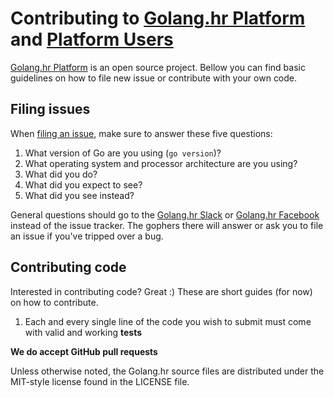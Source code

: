 # Contributing to [Golang.hr Platform] and [Platform Users]

[Golang.hr Platform] is an open source project. Bellow you can find basic
guidelines on how to file new issue or contribute with your own code.

## Filing issues

When [filing an issue], make sure to answer these five questions:

1. What version of Go are you using (`go version`)?
2. What operating system and processor architecture are you using?
3. What did you do?
4. What did you expect to see?
5. What did you see instead?

General questions should go to the [Golang.hr Slack] or [Golang.hr Facebook] instead of the issue tracker.
The gophers there will answer or ask you to file an issue if you've tripped over a bug.

## Contributing code

Interested in contributing code? Great :) These are short guides (for now) on how to
contribute.

1. Each and every single line of the code you wish to submit must come with
   valid and working **tests**

**We do accept GitHub pull requests**

Unless otherwise noted, the Golang.hr source files are distributed under
the MIT-style license found in the LICENSE file.

[Golang.hr]: <https://github.com/golanghr>
[Golang.hr Platform]: <https://github.com/golanghr/platform>
[Platform Users]: <https://github.com/golanghr/platform-users>
[filing an issue]: <https://github.com/golanghr/platform/issues/new>

[Golang.hr Slack]: <http://slack.golang.hr>
[Golang.hr Facebook]: <https://www.facebook.com/groups/golanghr/>
